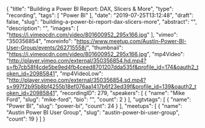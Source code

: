 {
  "title": "Building a Power BI Report: DAX, Slicers & More",
  "type": "recording",
  "tags": [
    "Power BI"
  ],
  "date": "2019-07-25T13:12:48",
  "draft": false,
  "slug": "building-a-power-bi-report-dax-slicers-more",
  "abstract": "",
  "description": "",
  "images": [
    "https://i.vimeocdn.com/video/801600952_295x166.jpg"
  ],
  "vimeo": "350356854",
  "moreinfo": "https://www.meetup.com/Austin-Power-BI-User-Group/events/262715558/",
  "thumbnail": "https://i.vimeocdn.com/video/801600952_295x166.jpg",
  "mp4Video": "http://player.vimeo.com/external/350356854.hd.mp4?s=fb7cb58f4cde5be9ed4fb4ceed8701207dda535f&profile_id=174&oauth2_token_id=20985841",
  "mp4VideoLow": "http://player.vimeo.com/external/350356854.sd.mp4?s=997f2b95b8bf4255b18ef076aa1417b6f23ed39f&profile_id=139&oauth2_token_id=20985841",
  "recordingID": 279,
  "speakers": [
    {
      "name": "Mike Ford",
      "slug": "mike-ford",
      "bio": "",
      "count": 2
    }
  ],
  "ugtvtags": [
    {
      "name": "Power BI",
      "slug": "power-bi",
      "count": 24
    }
  ],
  "meetups": [
    {
      "name": "Austin Power BI User Group",
      "slug": "austin-power-bi-user-group",
      "count": 19
    }
  ]
}
